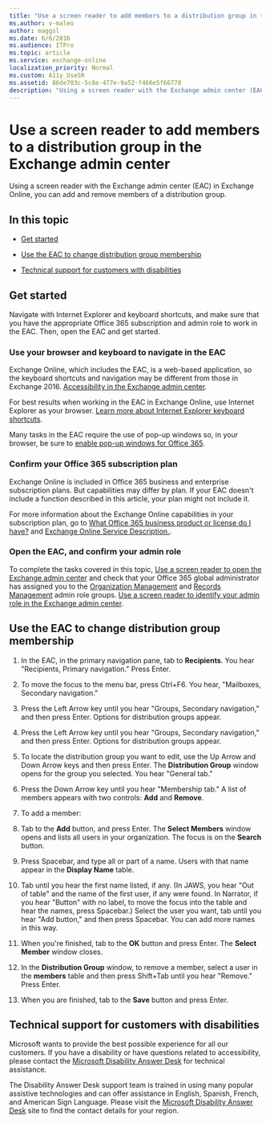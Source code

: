 ```yaml
---
title: "Use a screen reader to add members to a distribution group in the Exchange admin center"
ms.author: v-maleo
author: maggsl
ms.date: 6/6/2016
ms.audience: ITPro
ms.topic: article
ms.service: exchange-online
localization_priority: Normal
ms.custom: A11y_UseSR
ms.assetid: 86de703c-5c8e-477e-9a52-f466e5f66778
description: "Using a screen reader with the Exchange admin center (EAC) in Exchange Online, you can add and remove members of a distribution group."
---
```


# Use a screen reader to add members to a distribution group in the Exchange admin center

Using a screen reader with the Exchange admin center (EAC) in Exchange Online, you can add and remove members of a distribution group.
  
## In this topic

- [Get started](use-screen-reader-to-add-members-to-a-distribution-group-in-exchange-admin-cente.md#BKMK_GetStarted)
    
- [Use the EAC to change distribution group membership](use-screen-reader-to-add-members-to-a-distribution-group-in-exchange-admin-cente.md#BKMK_ChangeDG)
    
- [Technical support for customers with disabilities ](use-screen-reader-to-add-members-to-a-distribution-group-in-exchange-admin-cente.md#BKMK_DAD)
    
## Get started
<a name="BKMK_GetStarted"> </a>

Navigate with Internet Explorer and keyboard shortcuts, and make sure that you have the appropriate Office 365 subscription and admin role to work in the EAC. Then, open the EAC and get started.
  
### Use your browser and keyboard to navigate in the EAC

Exchange Online, which includes the EAC, is a web-based application, so the keyboard shortcuts and navigation may be different from those in Exchange 2016. [Accessibility in the Exchange admin center](accessibility-in-exchange-admin-center.md).
  
For best results when working in the EAC in Exchange Online, use Internet Explorer as your browser. [Learn more about Internet Explorer keyboard shortcuts](https://go.microsoft.com/fwlink/p/?LinkID=787614).
  
Many tasks in the EAC require the use of pop-up windows so, in your browser, be sure to [enable pop-up windows for Office 365](https://go.microsoft.com/fwlink/p/?LinkID=317550).
  
### Confirm your Office 365 subscription plan

Exchange Online is included in Office 365 business and enterprise subscription plans. But capabilities may differ by plan. If your EAC doesn't include a function described in this article, your plan might not include it. 
  
For more information about the Exchange Online capabilities in your subscription plan, go to [What Office 365 business product or license do I have?](https://go.microsoft.com/fwlink/p/?LinkID=797552
) and [Exchange Online Service Description.](https://go.microsoft.com/fwlink/p/?LinkID=797553
).
  
### Open the EAC, and confirm your admin role

To complete the tasks covered in this topic, [Use a screen reader to open the Exchange admin center](use-screen-reader-to-open-exchange-admin-center.md) and check that your Office 365 global administrator has assigned you to the [Organization Management](https://go.microsoft.com/fwlink/p/?LinkId=797868) and [Records Management](https://go.microsoft.com/fwlink/p/?LinkId=798797) admin role groups. [Use a screen reader to identify your admin role in the Exchange admin center](use-screen-reader-to-identify-admin-role-in-exchange-admin-center.md).
  
## Use the EAC to change distribution group membership
<a name="BKMK_ChangeDG"> </a>

1. In the EAC, in the primary navigation pane, tab to **Recipients**. You hear "Recipients, Primary navigation." Press Enter. 
    
2. To move the focus to the menu bar, press Ctrl+F6. You hear, "Mailboxes, Secondary navigation."
    
3. Press the Left Arrow key until you hear "Groups, Secondary navigation," and then press Enter. Options for distribution groups appear.
    
4. Press the Left Arrow key until you hear "Groups, Secondary navigation," and then press Enter. Options for distribution groups appear.
    
5. To locate the distribution group you want to edit, use the Up Arrow and Down Arrow keys and then press Enter. The **Distribution Group** window opens for the group you selected. You hear "General tab." 
    
6. Press the Down Arrow key until you hear "Membership tab." A list of members appears with two controls: **Add** and **Remove**. 
    
7. To add a member:
    
1. Tab to the **Add** button, and press Enter. The **Select Members** window opens and lists all users in your organization. The focus is on the **Search** button. 
    
2. Press Spacebar, and type all or part of a name. Users with that name appear in the **Display Name** table. 
    
3. Tab until you hear the first name listed, if any. (In JAWS, you hear "Out of table" and the name of the first user, if any were found. In Narrator, if you hear "Button" with no label, to move the focus into the table and hear the names, press Spacebar.) Select the user you want, tab until you hear "Add button," and then press Spacebar. You can add more names in this way.
    
4. When you're finished, tab to the **OK** button and press Enter. The **Select Member** window closes. 
    
8. In the **Distribution Group** window, to remove a member, select a user in the **members** table and then press Shift+Tab until you hear "Remove." Press Enter. 
    
9. When you are finished, tab to the **Save** button and press Enter. 
    
## Technical support for customers with disabilities
<a name="BKMK_DAD"> </a>

Microsoft wants to provide the best possible experience for all our customers. If you have a disability or have questions related to accessibility, please contact the [Microsoft Disability Answer Desk](https://go.microsoft.com/fwlink/p/?LinkID=518252) for technical assistance. 
  
The Disability Answer Desk support team is trained in using many popular assistive technologies and can offer assistance in English, Spanish, French, and American Sign Language. Please visit the [Microsoft Disability Answer Desk](https://go.microsoft.com/fwlink/p/?LinkID=518252) site to find the contact details for your region. 
  


